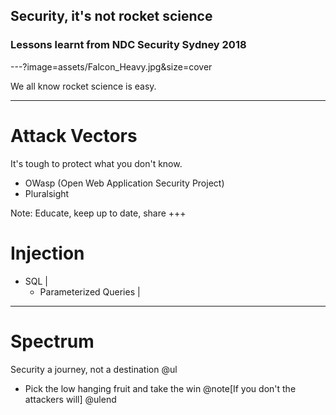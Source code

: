 ## Security, it's not rocket science
### Lessons learnt from NDC Security Sydney 2018

---?image=assets/Falcon_Heavy.jpg&size=cover


We all know rocket science is easy.

---
# Attack Vectors
It's tough to protect what you don't know.
- OWasp (Open Web Application Security Project)
- Pluralsight

Note:
Educate, keep up to date, share
+++
# Injection
* SQL |
    * Parameterized Queries |
---
# Spectrum
Security a journey, not a destination
@ul
* Pick the low hanging fruit and take the win @note[If you don't the attackers will]
@ulend